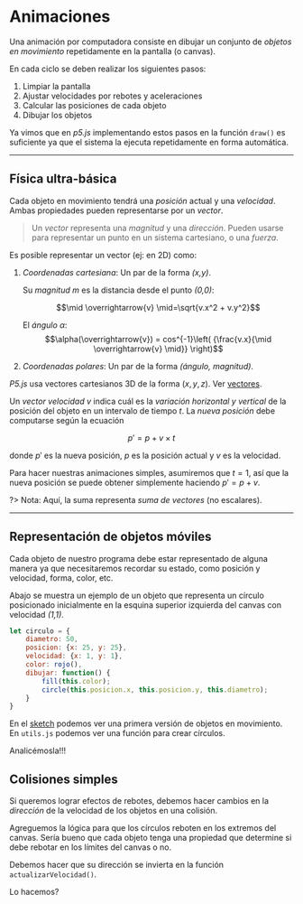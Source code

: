 # Animaciones

Una animación por computadora consiste en dibujar un conjunto de *objetos en
movimiento* repetidamente en la pantalla (o canvas).

En cada ciclo se deben realizar los siguientes pasos:

1. Limpiar la pantalla
2. Ajustar velocidades por rebotes y aceleraciones
3. Calcular las posiciones de cada objeto
4. Dibujar los objetos

Ya vimos que en *p5.js* implementando estos pasos en la función `draw()` es
suficiente ya que el sistema la ejecuta repetidamente en forma automática.

-------------------------------------------------------------------------------

## Física ultra-básica

Cada objeto en movimiento tendrá una *posición* actual y una *velocidad*. Ambas
propiedades pueden representarse por un *vector*.

> Un *vector* representa una *magnitud* y una *dirección*. Pueden usarse para
> representar un punto en un sistema cartesiano, o una *fuerza*.

Es posible representar un vector (ej: en 2D) como:

1. *Coordenadas cartesiana*: Un par de la forma *(x,y)*. 
    
    Su *magnitud* $m$ es la distancia desde el punto *(0,0)*:

    $$\mid \overrightarrow{v} \mid=\sqrt{v.x^2 + v.y^2}$$

    El *ángulo* $\alpha$:
    $$\alpha(\overrightarrow{v}) = cos^{-1}\left( {\frac{v.x}{\mid
    \overrightarrow{v} \mid}} \right)$$
    
2. *Coordenadas polares*: Un par de la forma *(ángulo, magnitud)*.

*P5.js* usa vectores cartesianos 3D de la forma $(x,y,z)$.
Ver [vectores](https://p5js.org/es/reference/p5/p5.Vector/).

Un *vector velocidad* $v$ indica cuál es la *variación horizontal y vertical* de
la posición del objeto en un intervalo de tiempo $t$. La *nueva posición* debe
computarse según la ecuación

$$p' = p + v \times t$$

donde $p'$ es la nueva posición, $p$ es la posición actual y $v$ es la
velocidad.

Para hacer nuestras animaciones simples, asumiremos que $t=1$, así que la nueva
posición se puede obtener simplemente haciendo $p' = p + v$.

?> Nota: Aquí, la suma representa *suma de vectores* (no escalares).

-------------------------------------------------------------------------------

## Representación de objetos móviles

Cada objeto de nuestro programa debe estar representado de alguna manera ya que
necesitaremos recordar su estado, como posición y velocidad, forma, color, etc.

Abajo se muestra un ejemplo de un objeto que representa un círculo posicionado
inicialmente en la esquina superior izquierda del canvas con velocidad *(1,1)*.

```js
let circulo = {
    diametro: 50,
    posicion: {x: 25, y: 25},
    velocidad: {x: 1, y: 1},
    color: rojo(),
    dibujar: function() {
        fill(this.color);
        circle(this.posicion.x, this.posicion.y, this.diametro);
    }
}
```

En el [sketch](https://editor.p5js.org/marroyo/sketches/dZyp4-S06) podemos ver
una primera versión de objetos en movimiento. En `utils.js` podemos ver una
función para crear círculos.

Analicémosla!!!

## Colisiones simples

Si queremos lograr efectos de rebotes, debemos hacer cambios en la *dirección*
de la velocidad de los objetos en una colisión.

Agreguemos la lógica para que los círculos reboten en los extremos del canvas.
Sería bueno que cada objeto tenga una propiedad que determine si debe rebotar en
los límites del canvas o no.

Debemos hacer que su dirección se invierta en la función
`actualizarVelocidad()`.

Lo hacemos?